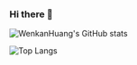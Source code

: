 ### Hi there 👋

<!--
**WenkanHuang/WenkanHuang** is a ✨ _special_ ✨ repository because its `README.md` (this file) appears on your GitHub profile.

Here are some ideas to get you started:

- 🔭 I’m currently working on ...
- 🌱 I’m currently learning ...
- 👯 I’m looking to collaborate on ...
- 🤔 I’m looking for help with ...
- 💬 Ask me about ...
- 📫 How to reach me: ...
- 😄 Pronouns: ...
- ⚡ Fun fact: ...
-->

![WenkanHuang's GitHub stats](https://github-readme-stats.vercel.app/api?username=WenkanHuang&show_icons=true&theme=radical)

![Top Langs](https://github-readme-stats.vercel.app/api/top-langs/?username=WenkanHuang&layout=compact&exclude_repo=WenkanHuang.github.io&langs_count=8)

